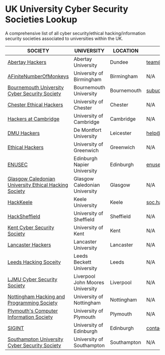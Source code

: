 # UK University Cyber Security Societies Lookup
A comprehensive list of all cyber security/ethical hacking/information security societies associated to universities within the UK.

|SOCIETY         | UNIVERSITY                      | LOCATION         | EMAIL               | TWITTER               |
|---|---|---|---|---|
|[Abertay Hackers](https://hacksoc.co.uk/) |Abertay University | Dundee|team@hacksoc.ac.uk| @AbertayHackers
|[AFiniteNumberOfMonkeys](http://afnom.net/)|University of Birmingham|Birmingham|N/A|N/A |
|[Bournemouth University Cyber Security Society](https://bucsu.bournemouth.ac.uk/subu-cyber-security-society/)|Bournemouth University|Bournemouth|subucybersecuritysoc@bournemouth.ac.uk |N/A |
|[Chester Ethical Hackers](https://www.chestersu.com/activities/societies/society/10956/)|University of Chester|Chester| N/A| @chesterhackers |
|[Hackers at Cambridge](https://hackersatcambridge.com/)|University of Cambridge|Cambridge| N/A|N/A|
|[DMU Hackers](https://www.demontfortsu.com/soc/DMUHackers/)|De Montfort University|Leicester|help@dmuhackers.com|@dmuhackers|
|[Ethical Hackers](https://www.suug.co.uk/societies/ethicalhackers/)|University of Greenwich|Greenwich| N/A | @UoG_Hackers |
|[ENUSEC](https://enusec.org/)|Edinburgh Napier University|Edinburgh| enusec@gmail.com| @\_enusec\_ |
|[Glasgow Caledonian University Ethical Hacking Society](https://www.gcustudents.co.uk/groups/gcu-ethical-hacking-society)|Glasgow Caledonian University|Glasgow| N/A| @gcustudents |
|[HackKeele](http://www.hackkeele.co.uk/)|Keele University|Keele|soc.hack@keele.ac.uk| @HackKeele |
|[HackSheffield](https://www.hacksheffield.co/)|University of Sheffield|Sheffield| N/A| @hacksheffield |
|[Kent Cyber Security Society](https://kentunion.co.uk/activities/cyber-security)|University of Kent|Kent| N/A| N/A |
|[Lancaster Hackers](https://luhack.github.io/)|Lancaster University|Lancaster| N/A| N/A | @lancsunihackers |
|[Leeds Hacking Soceity](http://leedshackingsociety.co.uk/)|Leeds Beckett University|Leeds| N/A| @leedsehs |
|[LJMU Cyber Security Society](https://ljmusecuritysociety.wordpress.com/)|Liverpool John Moores University|Liverpool| N/A| N/A|
|[Nottingham Hacking and Programming Society](https://www.su.nottingham.ac.uk/societies/society/hack/)|University of Nottingham|Nottingham| N/A| N/A |
|[Plymouth's Computer Information Society](https://www.upsu.com/societies/9419/)|University of Plymouth|Plymouth| N/A| N/A|
|[SIGINT](https://sigint.mx/)|University of Edinburgh|Edinburgh|contact@sigint.mx|
|[Southampton University Cyber Security Society](https://www.sucss.org/)|University of Southampton|Southampton| N/A| N/A |
